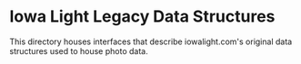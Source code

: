 # Iowa Light Legacy Data Structures

This directory houses interfaces that describe iowalight.com's original data structures used to house photo data.
